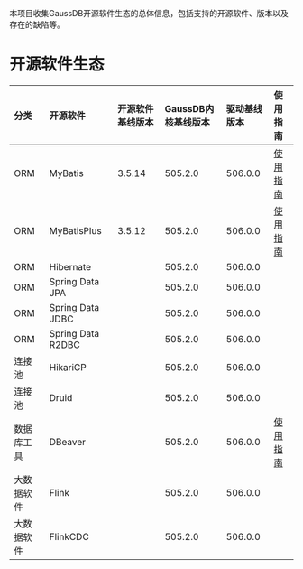 本项目收集GaussDB开源软件生态的总体信息，包括支持的开源软件、版本以及存在的缺陷等。

# 开源软件生态

| 分类  | 开源软件  | 开源软件基线版本  | GaussDB内核基线版本  | 驱动基线版本  |  使用指南 |
| :------------ | :------------ | :------------ | :------------ | :------------ | :------------ |
| ORM  | MyBatis | 3.5.14  |  505.2.0  | 506.0.0  | [使用指南](./MyBatis/3.5.x/README.md)  |
| ORM  | MyBatisPlus | 3.5.12  |  505.2.0  | 506.0.0  | [使用指南](./MyBatis-Plus/3.5.x/README.md)  |
| ORM  | Hibernate |   |  505.2.0  | 506.0.0  |   |
| ORM  | Spring Data JPA |   |  505.2.0  | 506.0.0  |   |
| ORM  | Spring Data JDBC |   |  505.2.0  | 506.0.0  |   |
| ORM  | Spring Data R2DBC |   |  505.2.0  | 506.0.0  |   |
| 连接池  | HikariCP  |   | 505.2.0  | 506.0.0  |   |
| 连接池  | Druid  |   | 505.2.0  | 506.0.0  |   |
| 数据库工具  | DBeaver  |   | 505.2.0  | 506.0.0 | [使用指南](./DBeaver/25.0.x/README.md)  |
| 大数据软件  |  Flink |   | 505.2.0  | 506.0.0 |   |
| 大数据软件  |  FlinkCDC |   | 505.2.0  | 506.0.0 |   |



